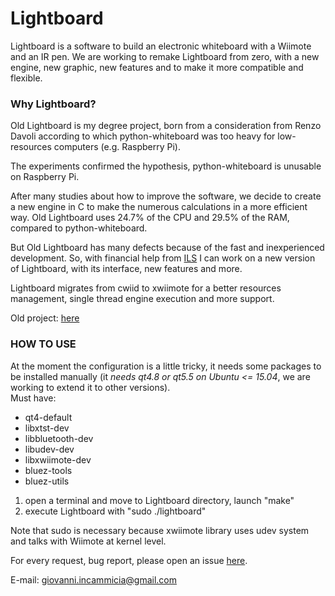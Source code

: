 # Lightboard
Lightboard is a software to build an electronic whiteboard with a Wiimote and an IR pen.
We are working to remake Lightboard from zero, with a new engine, new graphic, new features and to make it more compatible and flexible.

### Why Lightboard?
Old Lightboard is my degree project, born from a consideration from Renzo Davoli according to which python-whiteboard was too heavy for low-resources computers (e.g. Raspberry Pi).

The experiments confirmed the hypothesis, python-whiteboard is unusable on Raspberry Pi.

After many studies about how to improve the software, we decide to create a new engine in C to make the numerous calculations in a more efficient way.
Old Lightboard uses 24.7% of the CPU and 29.5% of the RAM, compared to python-whiteboard.

But Old Lightboard has many defects because of the fast and inexperienced development.
So, with financial help from [ILS](http://www.ils.org/) I can work on a new version of Lightboard, with its interface, new features and more.

Lightboard migrates from cwiid to xwiimote for a better resources management, single thread engine execution and more support.

Old project: [here](https://github.com/GiovanniIncammicia/old_lightboard)

### HOW TO USE
At the moment the configuration is a little tricky, it needs some packages to be installed manually (it *needs qt4.8 or qt5.5 on Ubuntu <= 15.04*, we are working to extend it to other versions).  
Must have:
* qt4-default
* libxtst-dev
* libbluetooth-dev
* libudev-dev
* libxwiimote-dev
* bluez-tools
* bluez-utils


1. open a terminal and move to Lightboard directory, launch "make"  
2. execute Lightboard with "sudo ./lightboard"


Note that sudo is necessary because xwiimote library uses udev system and talks with Wiimote at kernel level.

For every request, bug report, please open an issue [here](https://github.com/GiovanniIncammicia/lightboard/issues).

E-mail: giovanni.incammicia@gmail.com

